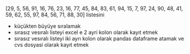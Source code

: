 [29, 5, 56, 91, 16, 76, 23, 16, 77, 45, 84, 83, 61, 94, 15, 7, 97, 24, 90, 48, 41, 59, 62, 55, 97, 84, 56, 71, 88, 30]
listesini

- küçükten büyüye sıralamak
- sırasız vesıralı listeyi excel e 2 ayri kolon olarak kayıt etmek
- sırasız vesıralı listeyi iki ayrı kolon olarak pandas dataframe atamak ve cvs dosyasi olarak kayıt
  etmek
